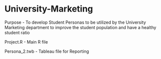 # University-Marketing

Purpose - To develop Student Personas to be utilized by the University Marketing department to improve the student population and have a healthy student ratio

Project.R - Main R file

Persona_2.twb - Tableau file for Reporting
